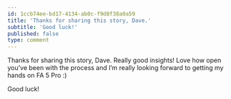 ```yaml
---
id: 1ccb74ee-bd17-4134-ab0c-f9d8f38a0a59
title: 'Thanks for sharing this story, Dave.'
subtitle: 'Good luck!'
published: false
type: comment
---
```




Thanks for sharing this story, Dave. Really good insights! Love how open you’ve been with the process and I’m really looking forward to getting my hands on FA 5 Pro :)

Good luck!


